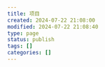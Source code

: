 ```yaml
---
title: 项目
created: 2024-07-22 21:08:00
modified: 2024-07-22 21:08:40
type: page
status: publish
tags: []
categories: []
---
```


